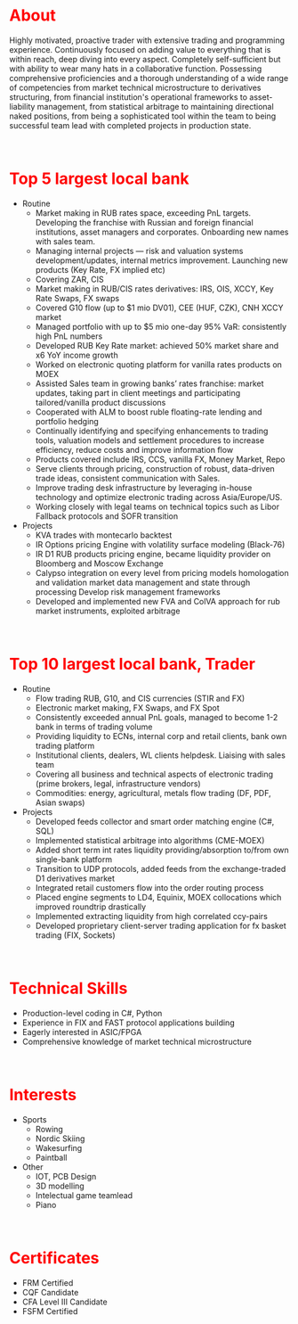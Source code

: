 # <span style="color:red">**About**</span>
Highly motivated, proactive trader with extensive trading and programming experience. Continuously focused on adding value to everything that is within reach, deep diving into every aspect. Completely self-sufficient but with ability to wear many hats in a collaborative function. Possessing comprehensive proficiencies and a thorough understanding of a wide range of competencies from market technical microstructure to derivatives structuring, from financial institution's operational frameworks to asset-liability management, from statistical arbitrage to maintaining directional naked positions, from being a sophisticated tool within the team to being successful team lead with completed projects in production state.
<p>&nbsp;</p>

# <span style="color:red">**Top 5 largest local bank**</span>
- Routine
  - Market making in RUB rates space, exceeding PnL targets. Developing the franchise with Russian and foreign financial institutions, asset managers and corporates. Onboarding new names with sales team.
  - Managing internal projects — risk and valuation systems development/updates, internal metrics improvement. Launching new products (Key Rate, FX implied etc)
  - Covering ZAR, CIS
  - Market making in RUB/CIS rates derivatives: IRS, OIS, XCCY, Key Rate Swaps, FX swaps
  - Covered G10 flow (up to $1 mio DV01), CEE (HUF, CZK), CNH XCCY market
  - Managed portfolio with up to $5 mio one-day 95% VaR: consistently high PnL numbers
  - Developed RUB Key Rate market: achieved 50% market share and x6 YoY income growth
  - Worked on electronic quoting platform for vanilla rates products on MOEX
  - Assisted Sales team in growing banks’ rates franchise: market updates, taking part in client meetings and participating tailored/vanilla product discussions
  - Cooperated with ALM to boost ruble floating-rate lending and portfolio hedging
  - Continually identifying and specifying enhancements to trading tools, valuation models and settlement procedures to increase efficiency, reduce costs and improve information flow
  - Products covered include IRS, CCS, vanilla FX, Money Market, Repo
  - Serve clients through pricing, construction of robust, data-driven trade ideas, consistent communication with Sales.
  - Improve trading desk infrastructure by leveraging in-house technology and optimize electronic trading across Asia/Europe/US.
  - Working closely with legal teams on technical topics such as Libor Fallback protocols and SOFR transition
- Projects
  - KVA trades with montecarlo backtest
  - IR Options pricing Engine with volatility surface modeling (Black-76)
  - IR D1 RUB products pricing engine, became liquidity provider on Bloomberg and Moscow Exchange
  - Calypso integration on every level from pricing models homologation and validation market data management and state through processing Develop risk management frameworks
  - Developed and implemented new FVA and ColVA approach for rub market instruments, exploited arbitrage 
<p>&nbsp;</p>

# <span style="color:red">**Top 10 largest local bank, Trader**</span>
- Routine
  - Flow trading RUB, G10, and CIS currencies (STIR and FX)
  - Electronic market making, FX Swaps, and FX Spot
  - Consistently exceeded annual PnL goals, managed to become 1-2 bank in terms of trading volume
  - Providing liquidity to ECNs, internal corp and retail clients, bank own trading platform
  - Institutional clients, dealers, WL clients helpdesk. Liaising with sales team
  - Covering all business and technical aspects of electronic trading (prime brokers, legal, infrastructure vendors)
  - Commodities: energy, agricultural, metals flow trading (DF, PDF, Asian swaps)
- Projects
  - Developed feeds collector and smart order matching engine (C#, SQL)
  - Implemented statistical arbitrage into algorithms (CME-MOEX)
  - Added short term int rates liquidity providing/absorption  to/from own single-bank platform
  - Transition to UDP protocols, added feeds from the exchange-traded D1 derivatives market
  - Integrated retail customers flow into the order routing process
  - Placed engine segments to LD4, Equinix, MOEX collocations which improved roundtrip drastically
  - Implemented extracting liquidity from high correlated ccy-pairs
  - Developed proprietary client-server trading application for fx basket trading (FIX, Sockets)

<p>&nbsp;</p>

# <span style="color:red">**Technical Skills**</span>
- <!--Near--> Production-level coding in C#, Python 
- Experience in FIX and FAST protocol applications building<!--, VeriFIX -->
- Eagerly interested in ASIC/FPGA 
- Comprehensive knowledge of market technical microstructure
<!-- - In-depth understanding of research, back-testing, implementing statistical arbitrage or market making strategies.-->
<!-- - experience in maintaining collocation hardware and exchange communication things-->
<p>&nbsp;</p>

# <span style="color:red">**Interests**</span>
- Sports
  - Rowing
  - Nordic Skiing
  - Wakesurfing
  - Paintball
- Other
  - IOT, PCB Design
  - 3D modelling
  - Intelectual game teamlead
  - Piano
<p>&nbsp;</p>

# <span style="color:red">**Certificates**</span>
- FRM Certified
- CQF Candidate
- CFA Level III Candidate
- FSFM Certified
<p>&nbsp;</p>